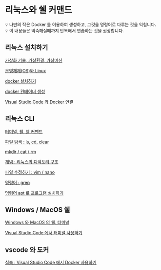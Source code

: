 # 리눅스와 쉘 커맨드

<aside>
💡 나만의 작은 Docker 를 이용하여 생성하고, 그것을 명령어로 다루는 것을 익힙니다.

</aside>

<aside>
💡 이 내용들은 익숙해질때까지 반복해서 연습하는 것을 권장합니다.

</aside>

## 리눅스 설치하기

[가상화 기술, 가상환경, 가상머신](가상화_기술_가상환경_가상머신/가상화_기술_가상환경_가상머신.md)

[운영체제(OS)와 Linux](운영체제(OS)와_Linux/운영체제(OS)와_Linux.md)

[docker 설치하기](docker_설치하기/docker_설치하기.md)

[docker 컨테이너 생성](docker_컨테이너_생성/docker_컨테이너_생성.md)

[Visual Studio Code 와 Docker 연결](Visual_Studio_Code_와_Docker_연결/Visual_Studio_Code_와_Docker_연결.md)

## 리눅스 CLI

[터미널, 쉘, 쉘 커맨드](터미널_쉘_쉘_커맨드/터미널_쉘_쉘_커맨드.md)

[파일 탐색 : ls, cd, clear](파일_탐색_ls_cd_clear/파일_탐색_ls_cd_clear.md)

[mkdir / cat / rm](mkdir_cat_rm/mkdir_cat_rm.md)

[개념 : 리눅스의 디렉토리 구조](개념_리눅스의_디렉토리_구조/개념_리눅스의_디렉토리_구조.md)

[파일 수정하기 : vim / nano](파일_수정하기_vim_nano/파일_수정하기_vim_nano.md)

[명령어 : grep](명령어_grep/명령어_grep.md)

[명령어 apt 로 프로그램 설치하기](명령어_apt_로_프로그램_설치하기/명령어_apt_로_프로그램_설치하기.md)

## Windows / MacOS 쉘

[Windows 와 MacOS 의 쉘, 터미널](Windows_와_MacOS_의_쉘_터미널/Windows_와_MacOS_의_쉘_터미널.md)

[Visual Studio Code 에서 터미널 사용하기](Visual_Studio_Code_에서_터미널_사용하기/Visual_Studio_Code_에서_터미널_사용하기.md)

## vscode 와 도커

[실습 : Visual Studio Code 에서 Docker 사용하기](실습_Visual_Studio_Code_에서_Docker_사용하기/실습_Visual_Studio_Code_에서_Docker_사용하기.md)
